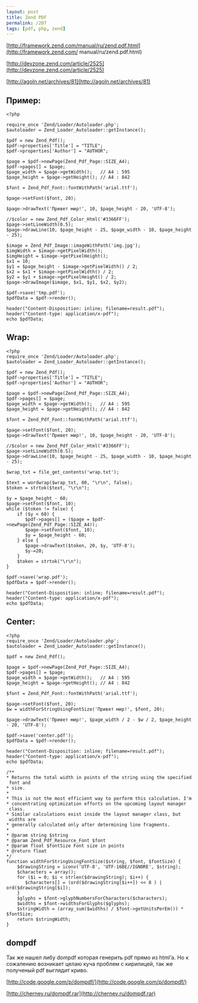 ```yaml
---
layout: post
title: Zend PDF
permalink: /207
tags: [pdf, php, zend]
---
```


[http://framework.zend.com/manual/ru/zend.pdf.html](http://framework.zend.com/
manual/ru/zend.pdf.html)

[http://devzone.zend.com/article/2525](http://devzone.zend.com/article/2525)



[http://agoln.net/archives/81](http://agoln.net/archives/81)

## Пример:



    <?php

    require_once 'Zend/Loader/Autoloader.php';
    $autoloader = Zend_Loader_Autoloader::getInstance();

    $pdf = new Zend_Pdf();
    $pdf->properties['Title'] = "TITLE";
    $pdf->properties['Author'] = "AUTHOR";

    $page = $pdf->newPage(Zend_Pdf_Page::SIZE_A4);
    $pdf->pages[] = $page;
    $page_width = $page->getWidth();   // A4 : 595
    $page_height = $page->getHeight(); // A4 : 842

    $font = Zend_Pdf_Font::fontWithPath('arial.ttf');

    $page->setFont($font, 20);

    $page->drawText('Привет мир!', 10, $page_height - 20, 'UTF-8');

    //$color = new Zend_Pdf_Color_Html('#3366FF');
    $page->setLineWidth(0.5);
    $page->drawLine(10, $page_height - 25, $page_width - 10, $page_height - 25);

    $image = Zend_Pdf_Image::imageWithPath('img.jpg');
    $imgWidth = $image->getPixelWidth();
    $imgHeight = $image->getPixelHeight();
    $x1 = 10;
    $y1 = $page_height - $image->getPixelWidth() / 2;
    $x2 = $x1 + $image->getPixelWidth() / 2;
    $y2 = $y1 + $image->getPixelHeight() / 2;
    $page->drawImage($image, $x1, $y1, $x2, $y2);

    $pdf->save('tmp.pdf');
    $pdfData = $pdf->render();

    header("Content-Disposition: inline; filename=result.pdf");
    header("Content-type: application/x-pdf");
    echo $pdfData;


## Wrap:



    <?php
    require_once 'Zend/Loader/Autoloader.php';
    $autoloader = Zend_Loader_Autoloader::getInstance();

    $pdf = new Zend_Pdf();
    $pdf->properties['Title'] = "TITLE";
    $pdf->properties['Author'] = "AUTHOR";

    $page = $pdf->newPage(Zend_Pdf_Page::SIZE_A4);
    $pdf->pages[] = $page;
    $page_width = $page->getWidth();   // A4 : 595
    $page_height = $page->getHeight(); // A4 : 842

    $font = Zend_Pdf_Font::fontWithPath('arial.ttf');

    $page->setFont($font, 20);
    $page->drawText('Привет мир!', 10, $page_height - 20, 'UTF-8');

    //$color = new Zend_Pdf_Color_Html('#3366FF');
    $page->setLineWidth(0.5);
    $page->drawLine(10, $page_height - 25, $page_width - 10, $page_height - 25);

    $wrap_txt = file_get_contents('wrap.txt');

    $text = wordwrap($wrap_txt, 80, "\r\n", false);
    $token = strtok($text, "\r\n");

    $y = $page_height - 60;
    $page->setFont($font, 10);
    while ($token != false) {
        if ($y < 60) {
           $pdf->pages[] = ($page = $pdf->newPage(Zend_Pdf_Page::SIZE_A4));
           $page->setFont($font, 10);
           $y = $page_height - 60;
        } else {
           $page->drawText($token, 20, $y, 'UTF-8');
           $y-=20;
        }
        $token = strtok("\r\n");
    }

    $pdf->save('wrap.pdf');
    $pdfData = $pdf->render();

    header("Content-Disposition: inline; filename=result.pdf");
    header("Content-type: application/x-pdf");
    echo $pdfData;


## Center:



    <?php
    require_once 'Zend/Loader/Autoloader.php';
    $autoloader = Zend_Loader_Autoloader::getInstance();

    $pdf = new Zend_Pdf();

    $page = $pdf->newPage(Zend_Pdf_Page::SIZE_A4);
    $pdf->pages[] = $page;
    $page_width = $page->getWidth();   // A4 : 595
    $page_height = $page->getHeight(); // A4 : 842

    $font = Zend_Pdf_Font::fontWithPath('arial.ttf');

    $page->setFont($font, 20);
    $w = widthForStringUsingFontSize('Привет мир!', $font, 20);

    $page->drawText('Привет мир!', $page_width / 2 - $w / 2, $page_height - 20, 'UTF-8');

    $pdf->save('center.pdf');
    $pdfData = $pdf->render();

    header("Content-Disposition: inline; filename=result.pdf");
    header("Content-type: application/x-pdf");
    echo $pdfData;

    /**
    * Returns the total width in points of the string using the specified
     font and
    * size.
    *
    * This is not the most efficient way to perform this calculation. I'm
    * concentrating optimization efforts on the upcoming layout manager
     class.
    * Similar calculations exist inside the layout manager class, but
     widths are
    * generally calculated only after determining line fragments.
    *
    * @param string $string
    * @param Zend_Pdf_Resource_Font $font
    * @param float $fontSize Font size in points
    * @return float
    */
    function widthForStringUsingFontSize($string, $font, $fontSize) {
        $drawingString = iconv('UTF-8', 'UTF-16BE//IGNORE', $string);
        $characters = array();
        for ($i = 0; $i < strlen($drawingString); $i++) {
           $characters[] = (ord($drawingString[$i++]) << 8 ) | ord($drawingString[$i]);
        }
        $glyphs = $font->glyphNumbersForCharacters($characters);
        $widths = $font->widthsForGlyphs($glyphs);
        $stringWidth = (array_sum($widths) / $font->getUnitsPerEm()) * $fontSize;
        return $stringWidth;
    }


## dompdf


Так  же нашел либу dompdf которая генерить pdf прямо из html’а. Но к
сожалению возникает целаю куча проблем с кирилицей, так же полученый pdf
выглядит криво.


[http://code.google.com/p/dompdf/](http://code.google.com/p/dompdf/)

[http://chernev.ru/dompdf.rar](http://chernev.ru/dompdf.rar)

